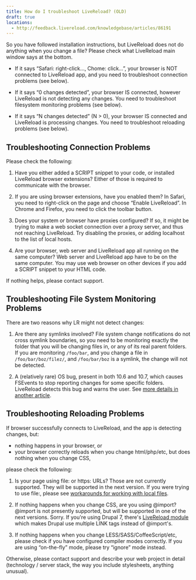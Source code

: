 ```yaml
---
title: How do I troubleshoot LiveReload? (OLD)
draft: true
locations:
  - http://feedback.livereload.com/knowledgebase/articles/86191
---
```


So you have followed installation instructions, but LiveReload does not do anything when you change a file? Please check what LiveReload main window says at the bottom.

*   If it says “Safari: right-click…, Chome: click…”, your browser is NOT connected to LiveReload app, and you need to troubleshoot connection problems (see below).

*   If it says “0 changes detected”, your browser IS connected, however LiveReload is not detecting any changes. You need to troubleshoot filesystem monitoring problems (see below).

*   If it says “N changes detected” (N &gt; 0), your browser IS connected and LiveReload is processing changes. You need to troubleshoot reloading problems (see below).

## Troubleshooting Connection Problems

Please check the following:

1.  Have you either added a SCRIPT snippet to your code, or installed LiveReload browser extensions? Either of those is required to communicate with the browser.

2.  If you are using browser extensions, have you enabled them? In Safari, you need to right-click on the page and choose “Enable LiveReload”. In Chrome and Firefox, you need to click the toolbar button.

3.  Does your system or browser have proxies configured? If so, it might be trying to make a web socket connection over a proxy server, and thus not reaching LiveReload. Try disabling the proxies, or adding localhost to the list of local hosts.

4.  Are your browser, web server and LiveReload app all running on the same computer? Web server and LiveReload app have to be on the same computer. You may use web browser on other devices if you add a SCRIPT snippet to your HTML code.

If nothing helps, please contact support.

## Troubleshooting File System Monitoring Problems

There are two reasons why LR might not detect changes:

1.  Are there any symlinks involved? File system change notifications do not cross symlink boundaries, so you need to be monitoring exactly the folder that you will be changing files in, or any of its real parent folders. If you are monitoring `/foo/bar`, and you change a file in `/foo/bar/boz/filez/`, and `/foo/bar/boz` is a symlink, the change will not be detected.

2.  A (relatively rare) OS bug, present in both 10.6 and 10.7, which causes FSEvents to stop reporting changes for some specific folders. LiveReload detects this bug and warns the user. See [more details in another article](http://help.livereload.com/kb/troubleshooting/os-x-fsevents-bug-may-prevent-monitoring-of-certain-folders).

## Troubleshooting Reloading Problems

If browser successfully connects to LiveReload, and the app is detecting changes, but:

*   nothing happens in your browser, or
*   your browser correctly reloads when you change html/php/etc, but does nothing when you change CSS,

please check the following:

1.  Is your page using file: or https: URLs? Those are not currently supported. They will be supported in the next version. If you were trying to use file:, please see [workarounds for working with local files](http://help.livereload.com/kb/general-use/working-with-local-files-file-urls).

2.  If nothing happens when you change CSS, are you using @import? @import is not presently supported, but will be supported in one of the next versions. Sorry. If you're using Drupal 7, there's [LiveReload module](http://drupal.org/project/livereload) which makes Drupal use multiple LINK tags instead of @import's.

3.  If nothing happens when you change LESS/SASS/CoffeeScript/etc, please check if you have configured compiler modes correctly. If you are using “on-the-fly” mode, please try “ignore” mode instead.

Otherwise, please contact support and describe your web project in detail (technology / server stack, the way you include stylesheets, anything unusual).